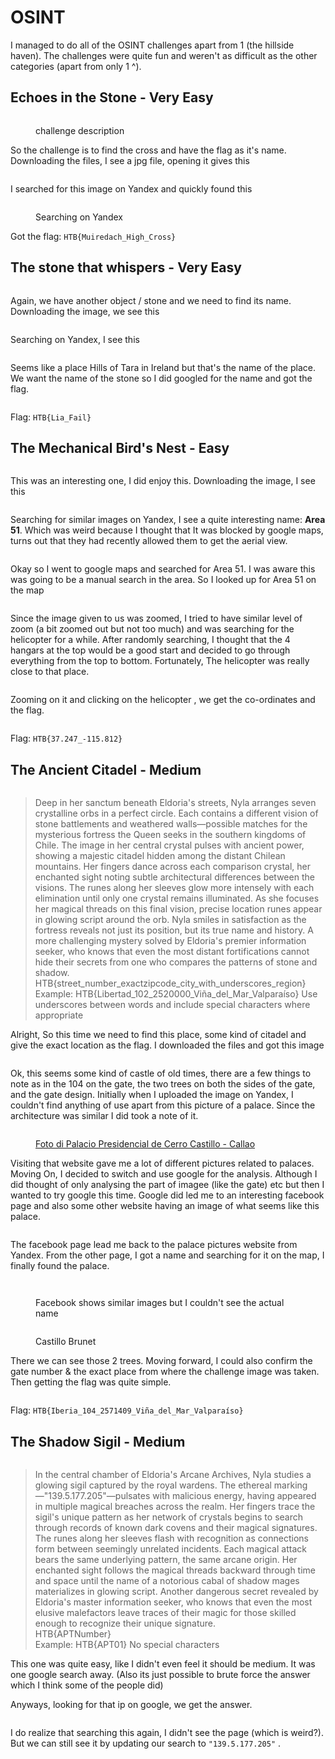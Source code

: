 # OSINT

I managed to do all of the OSINT challenges apart from 1 (the hillside haven). The challenges were quite fun and weren't as difficult as the other categories (apart from only 1 ^).

## Echoes in the Stone - Very Easy

<figure><img src="../../.gitbook/assets/image.png" alt=""><figcaption><p>challenge description</p></figcaption></figure>

So the challenge is to find the cross and have the flag as it's name. Downloading the files, I see a jpg file, opening it gives this&#x20;

<figure><img src="../../.gitbook/assets/image (1).png" alt=""><figcaption></figcaption></figure>

I searched for this image on Yandex and quickly found this&#x20;

<figure><img src="../../.gitbook/assets/image (2).png" alt=""><figcaption><p>Searching on Yandex</p></figcaption></figure>

Got the flag: `HTB{Muiredach_High_Cross}`

## The stone that whispers - Very Easy

<figure><img src="../../.gitbook/assets/image (3).png" alt=""><figcaption></figcaption></figure>

Again, we have another object / stone and we need to find its name. Downloading the image, we see this&#x20;

<figure><img src="../../.gitbook/assets/image (4).png" alt=""><figcaption></figcaption></figure>

Searching on Yandex, I see this&#x20;

<figure><img src="../../.gitbook/assets/image (5).png" alt=""><figcaption></figcaption></figure>

Seems like a place Hills of Tara in Ireland but that's the name of the place. We want the name of the stone so I did googled for the name and got the flag.

<figure><img src="../../.gitbook/assets/image (6).png" alt=""><figcaption></figcaption></figure>

Flag: `HTB{Lia_Fail}`

## The Mechanical Bird's Nest - Easy

<figure><img src="../../.gitbook/assets/image (7).png" alt=""><figcaption></figcaption></figure>

This was an interesting one, I did enjoy this. Downloading the image, I see this&#x20;

<figure><img src="../../.gitbook/assets/image (8).png" alt=""><figcaption></figcaption></figure>

Searching for similar images on Yandex, I see a quite interesting name: **Area 51**. Which was weird because I thought that It was blocked by google maps, turns out that they had recently allowed them to get the aerial view.

<figure><img src="../../.gitbook/assets/image (9).png" alt=""><figcaption></figcaption></figure>

Okay so I went to google maps and searched for Area 51. I was aware this was going to be a manual search in the area. So I looked up for Area 51 on the map

<figure><img src="../../.gitbook/assets/image (10).png" alt=""><figcaption></figcaption></figure>

Since the image given to us was zoomed, I tried to have similar level of zoom (a bit zoomed out but not too much) and was searching for the helicopter for a while. After randomly searching, I thought that the 4 hangars at the top would be a good start and decided to go through everything from the top to bottom. Fortunately, The helicopter was really close to that place.

<figure><img src="../../.gitbook/assets/image (12).png" alt=""><figcaption></figcaption></figure>

Zooming on it and clicking on the helicopter , we get the co-ordinates and the flag.

<figure><img src="../../.gitbook/assets/image (13).png" alt=""><figcaption></figcaption></figure>

Flag: `HTB{37.247_-115.812}`

## The Ancient Citadel - Medium

<figure><img src="../../.gitbook/assets/image (14).png" alt=""><figcaption></figcaption></figure>

> Deep in her sanctum beneath Eldoria's streets, Nyla arranges seven crystalline orbs in a perfect circle. Each contains a different vision of stone battlements and weathered walls—possible matches for the mysterious fortress the Queen seeks in the southern kingdoms of Chile. The image in her central crystal pulses with ancient power, showing a majestic citadel hidden among the distant Chilean mountains. Her fingers dance across each comparison crystal, her enchanted sight noting subtle architectural differences between the visions. The runes along her sleeves glow more intensely with each elimination until only one crystal remains illuminated. As she focuses her magical threads on this final vision, precise location runes appear in glowing script around the orb. Nyla smiles in satisfaction as the fortress reveals not just its position, but its true name and history. A more challenging mystery solved by Eldoria's premier information seeker, who knows that even the most distant fortifications cannot hide their secrets from one who compares the patterns of stone and shadow.> \
> HTB{street\_number\_exactzipcode\_city\_with\_underscores\_region}> \
> Example: HTB{Libertad\_102\_2520000\_Viña\_del\_Mar\_Valparaíso} Use underscores between words and include special characters where appropriate

Alright, So this time we need to find this place, some kind of citadel and give the exact location as the flag. I downloaded the files and got this image

<figure><img src="../../.gitbook/assets/image (15).png" alt=""><figcaption></figcaption></figure>

Ok, this seems some kind of castle of old times, there are a few things to note as in the 104 on the gate, the two trees on both the sides of the gate, and the gate design. Initially when I uploaded the image on Yandex, I couldn't find anything of use apart from this picture of a palace. Since the architecture was similar I did took a note of it.

<figure><img src="../../.gitbook/assets/image (16).png" alt=""><figcaption><p><a href="https://id.foursquare.com/v/palacio-presidencial-de-cerro-castillo/4db23ecd8154eb510de61807/photos">Foto di Palacio Presidencial de Cerro Castillo - Callao</a></p></figcaption></figure>

Visiting that website gave me a lot of different pictures related to palaces. Moving On, I decided to switch and use google for the analysis. Although I did thought of only analysing the part of imagee (like the gate) etc but then I wanted to try google this time. Google did led me to an interesting facebook page and also some other website having an image of what seems like this palace.

<figure><img src="../../.gitbook/assets/image (17).png" alt=""><figcaption></figcaption></figure>

The facebook page lead me back to the palace pictures website from Yandex. From the other page, I got a name and searching for it on the map, I finally found the palace.

<figure><img src="../../.gitbook/assets/image (19).png" alt=""><figcaption></figcaption></figure>

<figure><img src="../../.gitbook/assets/image (18).png" alt=""><figcaption><p>Facebook shows similar images but I couldn't see the actual name </p></figcaption></figure>

<figure><img src="../../.gitbook/assets/image (20).png" alt=""><figcaption><p>Castillo Brunet</p></figcaption></figure>

There we can see those 2 trees. Moving forward, I could also confirm the gate number & the exact place from where the challenge image was taken. Then getting the flag was quite simple.

<figure><img src="../../.gitbook/assets/image (21).png" alt=""><figcaption></figcaption></figure>

Flag: `HTB{Iberia_104_2571409_Viña_del_Mar_Valparaíso}`

## The Shadow Sigil - Medium

<figure><img src="../../.gitbook/assets/image (22).png" alt=""><figcaption></figcaption></figure>

> In the central chamber of Eldoria's Arcane Archives, Nyla studies a glowing sigil captured by the royal wardens. The ethereal marking—"139.5.177.205"—pulsates with malicious energy, having appeared in multiple magical breaches across the realm. Her fingers trace the sigil's unique pattern as her network of crystals begins to search through records of known dark covens and their magical signatures. The runes along her sleeves flash with recognition as connections form between seemingly unrelated incidents. Each magical attack bears the same underlying pattern, the same arcane origin. Her enchanted sight follows the magical threads backward through time and space until the name of a notorious cabal of shadow mages materializes in glowing script. Another dangerous secret revealed by Eldoria's master information seeker, who knows that even the most elusive malefactors leave traces of their magic for those skilled enough to recognize their unique signature.> \
> HTB{APTNumber}> \
> Example: HTB{APT01} No special characters

This one was quite easy, like I didn't even feel it should be medium. It was one google search away. (Also its just possible to brute force the answer which I think some of the people did)

Anyways, looking for that ip on google, we get the answer.

<figure><img src="../../.gitbook/assets/image (23).png" alt=""><figcaption></figcaption></figure>

I do realize that searching this again, I didn't see the page (which is weird?). But we can still see it by updating our search to `"139.5.177.205"` .

<figure><img src="../../.gitbook/assets/image (25).png" alt=""><figcaption></figcaption></figure>





